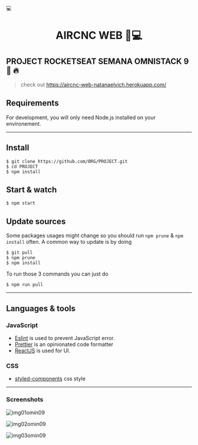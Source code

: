 💻<h1 align='center'> AIRCNC WEB 🌇💻 </h1>

## PROJECT ROCKETSEAT SEMANA OMNISTACK 9 :rocket:  :fire:

> check out https://aircnc-web-natanaelvich.herokuapp.com/

## Requirements

For development, you will only need Node.js installed on your environement.

---

## Install

    $ git clone https://github.com/ORG/PROJECT.git
    $ cd PROJECT
    $ npm install


## Start & watch

    $ npm start


## Update sources

Some packages usages might change so you should run `npm prune` & `npm install` often.
A common way to update is by doing

    $ git pull
    $ npm prune
    $ npm install

To run those 3 commands you can just do

    $ npm run pull
    
---

## Languages & tools


### JavaScript

- [Eslint](https://eslint.org/) is used to prevent JavaScript error.
- [Prettier](https://prettier.io/docs/en/index.html) is an opinionated code formatter 
- [ReactJS](https://github.com/facebook/react) is used for UI.

### CSS

- [styled-components](https://styled-components.com/) css style


 ---
 
 ### Screenshots

![img01omin09](https://user-images.githubusercontent.com/52014318/74059156-43ea4400-49c6-11ea-8597-4152672fbda1.png)

![img02omin09](https://user-images.githubusercontent.com/52014318/74059138-4056bd00-49c6-11ea-8242-d38922f2a370.png)

![img03omin09](https://user-images.githubusercontent.com/52014318/74059144-42208080-49c6-11ea-8408-447c94baf6d1.png)
